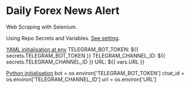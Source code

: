 # Daily Forex News Alert

Web Scraping with Selenium.

Using Repo Secrets and Variables. [See setting](https://github.com/owxiang/forex-news/settings/secrets/actions).

[YAML initialisation at env](https://github.com/owxiang/forex-news/blob/main/.github/workflows/main.yml)
TELEGRAM_BOT_TOKEN: ${{ secrets.TELEGRAM_BOT_TOKEN }}
TELEGRAM_CHANNEL_ID: ${{ secrets.TELEGRAM_CHANNEL_ID }}
URL: ${{ vars.URL }}

[Python initialisation](https://github.com/owxiang/forex-news/blob/main/main.py)
bot = os.environ['TELEGRAM_BOT_TOKEN']
chat_id = os.environ['TELEGRAM_CHANNEL_ID']
url = os.environ['URL']
